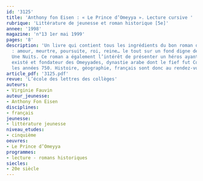 ```yaml
---
id: '3125'
title: 'Anthony fon Eisen : « Le Prince d’Omeyya ». Lecture cursive '
rubrique: 'Littérature de jeunesse et roman historique [5e]'
annee: '1998'
magazine: 'n°13 1er mai 1999'
pages: '8'
description: 'Un livre qui contient tous les ingrédients du bon roman d’aventures
  : amour, meurtre, poursuite, roi, reine… le tout sur un fond digne des Mille et
  Une Nuits. Ce roman a également l’intérêt de présenter un héros ayant réellement
  existé et fondateur des Omeyyades, dynastie arabe dont le fief fut Cordoue dans
  les années 750. Histoire, géographie, français sont donc au rendez-vous.'
article_pdf: '3125.pdf'
revue: 'L’école des lettres des collèges'
auteurs:
- Virginie Fauvin
auteur_jeunesse:
- Anthony Fon Eisen
disciplines:
- français
jeunesse:
- littérature jeunesse
niveau_etudes:
- cinquième
oeuvres:
- Le Prince d’Omeyya
programmes:
- lecture - romans historiques
siecles:
- 20e siècle
---
```

